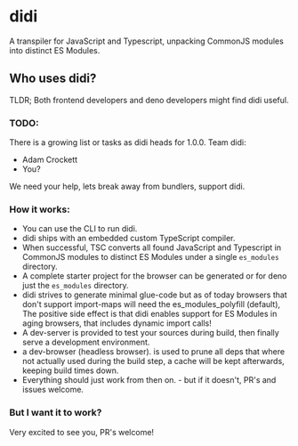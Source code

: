 # didi
A transpiler for JavaScript and Typescript, unpacking CommonJS modules into distinct ES Modules.

## Who uses didi?
TLDR; Both frontend developers and deno developers might find didi useful.

### TODO:
There is a growing list or tasks as didi heads for 1.0.0. Team didi:
- Adam Crockett
- You?

We need your help, lets break away from bundlers, support didi.

### How it works:
- You can use the CLI to run didi.
- didi ships with an embedded custom TypeScript compiler.
- When successful, TSC converts all found JavaScript and Typescript in CommonJS modules to distinct ES Modules under a single `es_modules` directory.
- A complete starter project for the browser can be generated or for deno just the `es_modules` directory.
- didi strives to generate minimal glue-code but as of today browsers that don't support import-maps will need the es_modules_polyfill (default), The positive side effect is that didi enables support for ES Modules in aging browsers, that includes dynamic import calls!
- A dev-server is provided to test your sources during build, then finally serve a development environment.
- a dev-browser (headless browser). is used to prune all deps that where not actually used during the build step, a cache will be kept afterwards, keeping build times down.
- Everything should just work from then on. - but if it doesn't, PR's and issues welcome.

### But I want it to work?
Very excited to see you, PR's welcome!